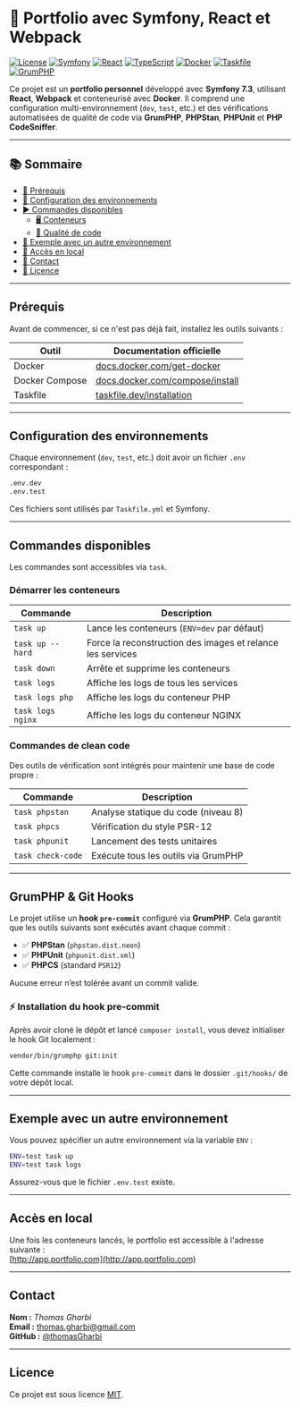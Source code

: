 # 🚀 Portfolio avec Symfony, React et Webpack

[![License](https://img.shields.io/badge/license-MIT-blue.svg)](https://mit-license.org/)
[![Symfony](https://img.shields.io/badge/Symfony-7.3-000000?logo=symfony&logoColor=white)](https://symfony.com/)
[![React](https://img.shields.io/badge/React-19.1-blue?logo=react)](https://reactjs.org/)
[![TypeScript](https://img.shields.io/badge/TypeScript-5.8-blue?logo=typescript)](https://www.typescriptlang.org/)
[![Docker](https://img.shields.io/badge/Docker-ready-blue?logo=docker)](https://www.docker.com/)
[![Taskfile](https://img.shields.io/badge/Taskfile-supported-blueviolet)](https://taskfile.dev)
[![GrumPHP](https://img.shields.io/badge/GrumPHP-enabled-brightgreen)](https://github.com/phpro/grumphp)

Ce projet est un **portfolio personnel** développé avec **Symfony 7.3**, utilisant **React**, **Webpack** et conteneurisé avec **Docker**. Il comprend une configuration multi-environnement (`dev`, `test`, etc.) et des vérifications automatisées de qualité de code via **GrumPHP**, **PHPStan**, **PHPUnit** et **PHP CodeSniffer**.

---

## 📚 Sommaire

- [🔧 Prérequis](#prérequis)
- [📁 Configuration des environnements](#configuration-des-environnements)
- [▶️ Commandes disponibles](#commandes-disponibles)
    - [🖥️ Conteneurs](#démarrer-les-conteneurs)
    - [🧪 Qualité de code](#commandes-de-clean-code)
- [🌱 Exemple avec un autre environnement](#exemple-avec-un-autre-environnement)
- [👀 Accès en local](#accès-en-local)
- [👤 Contact](#contact)
- [📝 Licence](#licence)

---

## Prérequis

Avant de commencer, si ce n'est pas déjà fait, installez les outils suivants :

| Outil           | Documentation officielle                               |
|----------------|--------------------------------------------------------|
| Docker         | [docs.docker.com/get-docker](https://docs.docker.com/get-docker/) |
| Docker Compose | [docs.docker.com/compose/install](https://docs.docker.com/compose/install/) |
| Taskfile       | [taskfile.dev/installation](https://taskfile.dev/installation/) |

---

## Configuration des environnements

Chaque environnement (`dev`, `test`, etc.) doit avoir un fichier `.env` correspondant :

```bash
.env.dev
.env.test
```

Ces fichiers sont utilisés par `Taskfile.yml` et Symfony.

---

## Commandes disponibles

Les commandes sont accessibles via `task`.

### Démarrer les conteneurs

| Commande             | Description                                               |
|----------------------|-----------------------------------------------------------|
| `task up`            | Lance les conteneurs (`ENV=dev` par défaut)               |
| `task up -- hard`    | Force la reconstruction des images et relance les services |
| `task down`          | Arrête et supprime les conteneurs                          |
| `task logs`          | Affiche les logs de tous les services                      |
| `task logs php`      | Affiche les logs du conteneur PHP                          |
| `task logs nginx`    | Affiche les logs du conteneur NGINX                        |

### Commandes de clean code

Des outils de vérification sont intégrés pour maintenir une base de code propre :

| Commande            | Description                              |
|---------------------|------------------------------------------|
| `task phpstan`      | Analyse statique du code (niveau 8)      |
| `task phpcs`        | Vérification du style PSR-12             |
| `task phpunit`      | Lancement des tests unitaires            |
| `task check-code`   | Exécute tous les outils via GrumPHP      |

---

## GrumPHP & Git Hooks

Le projet utilise un **hook `pre-commit`** configuré via **GrumPHP**. Cela garantit que les outils suivants sont exécutés avant chaque commit :

- ✅ **PHPStan** (`phpstan.dist.neon`)
- ✅ **PHPUnit** (`phpunit.dist.xml`)
- ✅ **PHPCS** (standard `PSR12`)

Aucune erreur n’est tolérée avant un commit valide.

### ⚡️ Installation du hook pre-commit

Après avoir cloné le dépôt et lancé `composer install`, vous devez initialiser le hook Git localement :

```bash
vendor/bin/grumphp git:init
```

Cette commande installe le hook `pre-commit` dans le dossier `.git/hooks/` de votre dépôt local.

---

## Exemple avec un autre environnement

Vous pouvez spécifier un autre environnement via la variable `ENV` :

```bash
ENV=test task up
ENV=test task logs
```

Assurez-vous que le fichier `.env.test` existe.

---

## Accès en local

Une fois les conteneurs lancés, le portfolio est accessible à l'adresse suivante :  
[http://app.portfolio.com](http://app.portfolio.com)

---

## Contact

**Nom :** _Thomas Gharbi_   
**Email :** [thomas.gharbi@gmail.com](mailto:thomas.gharbi@gmail.com)  
**GitHub :** [@thomasGharbi](https://github.com/thomasGharbi)

---

## Licence

Ce projet est sous licence [MIT](https://mit-license.org/).

